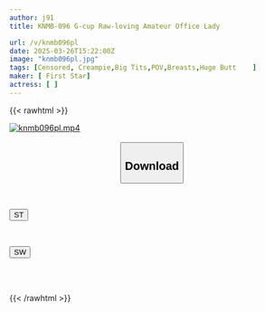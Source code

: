 ```yaml
---
author: j91
title: KNMB-096 G-cup Raw-loving Amateur Office Lady

url: /v/knmb096pl
date: 2025-03-26T15:22:00Z
image: "knmb096pl.jpg"
tags: [Censored, Creampie,Big Tits,POV,Breasts,Huge Butt	]
maker: [ First Star]
actress: [ ]
---
```



{{< rawhtml >}}

<div class="video" data-videoid="XkrrpDZXvMtDv3P">
    <a href="javascript:;">
        <img src="/v/knmb096pl/knmb096pl.jpg" width="WIDTH" height="HEIGHT" alt="knmb096pl.mp4" loading="lazy">
    </a>
</div>

<script type="text/javascript" src="https://j91.asia/asset/on-demand-st.js"></script>

<br>
  <link rel="stylesheet" href="https://j91.asia/asset/bs5.css">
  
  <center>
  <button class="btn btn-primary" type="button" data-bs-toggle="collapse" data-bs-target=".multi-collapse" aria-expanded="false" aria-controls="multiCollapseExample1 multiCollapseExample2"><h2>Download</h2></button></center>
</p>
<div class="row">
  <div class="col">
    <div class="collapse multi-collapse" id="multiCollapseExample1">
      <div class="card card-body">
	      	      <br>
<div class="buttons">  
<p><a href="/v/knmb096pl/st.html" target="_blank"><button class="btn-hover color-3"><i class="fa fa-download"></i> ST</button></a></p></div>
    </div>
  </div>
</div>
  <div class="col">
    <div class="collapse multi-collapse" id="multiCollapseExample2">
      <div class="card card-body">
	      <br>
<div class="buttons">
<p><a href="/v/knmb096pl/sw.html" target="_blank"><button class="btn-hover color-2"><i class="fa fa-download"></i> SW</button></a></p></div>
<br><br>
      </div>
    </div>
  </div>
</div>

{{< /rawhtml >}}